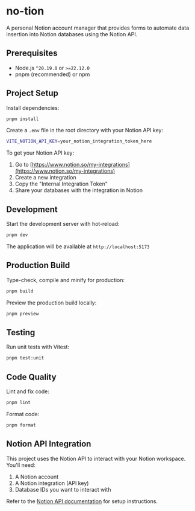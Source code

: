 # no-tion

A personal Notion account manager that provides forms to automate data insertion into Notion databases using the Notion API.

## Prerequisites

- Node.js `^20.19.0` or `>=22.12.0`
- pnpm (recommended) or npm

## Project Setup

Install dependencies:

```sh
pnpm install
```

Create a `.env` file in the root directory with your Notion API key:

```sh
VITE_NOTION_API_KEY=your_notion_integration_token_here
```

To get your Notion API key:

1. Go to [https://www.notion.so/my-integrations](https://www.notion.so/my-integrations)
2. Create a new integration
3. Copy the "Internal Integration Token"
4. Share your databases with the integration in Notion

## Development

Start the development server with hot-reload:

```sh
pnpm dev
```

The application will be available at `http://localhost:5173`

## Production Build

Type-check, compile and minify for production:

```sh
pnpm build
```

Preview the production build locally:

```sh
pnpm preview
```

## Testing

Run unit tests with Vitest:

```sh
pnpm test:unit
```

## Code Quality

Lint and fix code:

```sh
pnpm lint
```

Format code:

```sh
pnpm format
```

## Notion API Integration

This project uses the Notion API to interact with your Notion workspace. You'll need:

1. A Notion account
2. A Notion integration (API key)
3. Database IDs you want to interact with

Refer to the [Notion API documentation](https://developers.notion.com/) for setup instructions.
